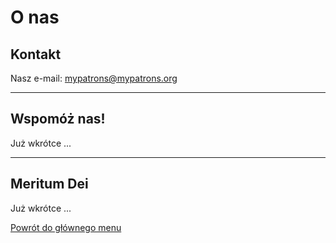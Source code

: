 # O nas
## <div id="kontakt"></div>Kontakt
Nasz e-mail: mypatrons@mypatrons.org

---
## <div id="wspomoz-nas"></div>Wspomóż nas!
Już wkrótce ...

---
## <div id="meritum-dei"></div>Meritum Dei
Już wkrótce ...

[Powrót do głównego menu](index.md)
